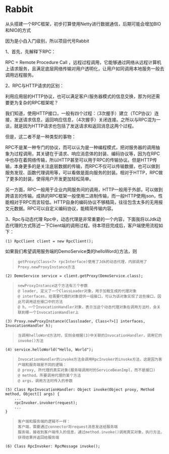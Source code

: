 ﻿# Rabbit

从头搭建一个RPC框架，初步打算使用Netty进行数据通信，后期可能会增加BIO和NIO的方式

因为是小白入门级别，所以项目代号Rabbit

1、首先，先解释下RPC：

RPC = Remote Procedure Call ，远程过程调用，它能够通过网络从远程计算机上请求服务，且满足底层网络传输对用户透明化，让用户如同调用本地服务一般去调用远程服务。

2、RPC与HTTP请求的区别：

利用应用层的HTTP协议，也可以满足客户/服务器模式的信息交换，那为何还需要更为复杂的RPC框架呢？

我们知道，使用HTTP接口，一般有四个过程：（3次握手）建立（TCP协议）连接，发送请求信息，返回响应信息，（4次握手）关闭连接。之所以与RPC混为一谈，就是因为HTTP请求也包括了发送请求和返回消息这两个过程。


但是，这二者不是一种类型的事物：

RPC不是某一种专门的协议，而可以认为是一种编程模式，把对服务器的调用抽象为过程调用，其关键在于请求、响应消息体的封装、编码协议等，因为在RPC中也存在着网络传输，所以HTTP甚至可以用于RPC的传输协议。但是HTTP传输，本身更多的是关注底层数据的传输，而RPC不仅可以传输数据，也可以做到服务发现、函数代理调用等，可以看做是面向服务的封装。相对于HTTP，RPC做了更多的封装，使得用户开发更加轻松简单。

另一方面，RPC一般用于企业内网服务间的调用，HTTP一般用于外部，可以做到跨语言的传输。成熟的RPC框架一般使用二进制传输，而一般HTTP使用json，性能相对于RPC而言较低。HTTP自身的编码协议不够精简，往往包含太多的无用报文元数据。RPC可以自定义编码协议，能精简传输内容。

3、Rpc与动态代理
Rpc中，动态代理是非常重要的一个内容，下面我将以Jdk动态代理的方式陈述一下Client端的调用过程。待本项目完成后，客户端使用流程如下：

    (1) RpcClient client = new RpcClient();

如果我们希望调用服务端的DemoService类的helloWord()方法，则

>     getProxy(Class<?> rpcInterface)使用了Jdk的动态代理，内部调用了Proxy.newProxyInstance方法


    (2) DemoService service = client.getProxy(DemoService.class);

>     newProxyInstance这个方法有三个参数
>     @ loader, 定义了一个ClassLoader对象，用于加载生成的代理对象
>     @ interfaces，给需要代理的对象提供一组接口，可认为该对象实现了这些接口，因此可调用这些接口中的方法
>     @ h，一个InvocationHandler对象，表示当这个动态代理对象在调用方法时，会关联到哪一个InvocationHandler上

    (3) Proxy.newProxyInstance(Classloader, Class<?>[] interfaces, InvocationHandler h);

>     当调用helloWord方法时，实则会根据(3)中关联的InvocationHandler，调用它的invoke()方法

    (4) service.helloWorld("Hello, World");

>     InvocationHandler的invoke方法会调用RpcInvoker的invoke方法，这是因为客户端和服务端是不同的逻辑：
>     @ proxy, 所代理的真实对象(服务端调用时的ServiceBeanImpl，而不是接口)
>     @ method，所要调用代理的某个方法
>     @ args，调用方法时传入的参数

    (5) Class RpcInvocationHandler: Object invoke(Object proxy, Method method, Object[] args) {
    	...
    	rpcInvoker.invoker(request);
    	...
    }

>     客户端和服务端的逻辑不一样：
>     客户端，需要通过connector将request消息发送给服务端
>     服务端，接收到客户端传入的信息，通过method.invoke()调用真实对象，执行方法，获得结果并返回给服务端

    (6) Class RpcInvoker: RpcMessage invoke();

